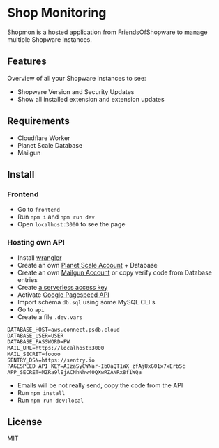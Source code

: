 # Shop Monitoring

Shopmon is a hosted application from FriendsOfShopware to manage multiple Shopware instances.

## Features

Overview of all your Shopware instances to see:

- Shopware Version and Security Updates
- Show all installed extension and extension updates

## Requirements

- Cloudflare Worker
- Planet Scale Database
- Mailgun

## Install

### Frontend

- Go to `frontend`
- Run  `npm i` and `npm run dev`
- Open `localhost:3000` to see the page

### Hosting own API

- Install [wrangler](https://developers.cloudflare.com/workers/wrangler/get-started/)
- Create an own [Planet Scale Account](https://auth.planetscale.com/sign-up) + Database
- Create an own [Mailgun Account](https://signup.mailgun.com/new/signup) or copy verify code from Database entries
- Create [a serverless access key](https://planetscale.com/blog/introducing-the-planetscale-serverless-driver-for-javascript)
- Activate [Google Pagespeed API](https://developers.google.com/speed/docs/insights/v5/get-started)
- Import schema `db.sql` using some MySQL CLI's
- Go to `api`
- Create a file `.dev.vars`

```text
DATABASE_HOST=aws.connect.psdb.cloud
DATABASE_USER=USER
DATABASE_PASSWORD=PW
MAIL_URL=https://localhost:3000
MAIL_SECRET=foooo
SENTRY_DSN=https://sentry.io
PAGESPEED_API_KEY=AIzaSyCWNar-IbOaQT1WX_zfAjUxG01x7xErbSc
APP_SECRET=MZRa9lEjACNhNhw40QXwRZANRx8f1WQa
```
- Emails will be not really send, copy the code from the API
- Run `npm install`
- Run `npm run dev:local`


## License

MIT
